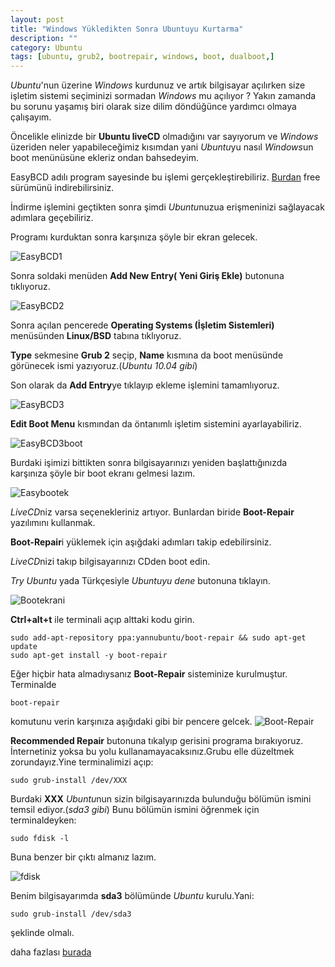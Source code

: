 ```yaml
---
layout: post
title: "Windows Yükledikten Sonra Ubuntuyu Kurtarma"
description: ""
category: Ubuntu
tags: [ubuntu, grub2, bootrepair, windows, boot, dualboot,]
---
```



*Ubuntu*'nun üzerine *Windows* kurdunuz ve artık bilgisayar açılırken size işletim sistemi seçiminizi
sormadan *Windows* mu açılıyor ?
 Yakın zamanda bu sorunu yaşamış biri olarak size dilim döndüğünce yardımcı olmaya çalışayım.

 Öncelikle elinizde bir **Ubuntu liveCD** olmadığını var sayıyorum ve *Windows* üzeriden neler yapabileceğimiz kısımdan yani *Ubuntu*yu nasıl *Windows*un boot menünüsüne ekleriz ondan
bahsedeyim.

 EasyBCD adılı program sayesinde bu işlemi gerçekleştirebiliriz.
 [Burdan](http://download.chip.eu/tr/EasyBCD-1.72_177662.html) free sürümünü indirebilirsiniz.

 İndirme işlemini geçtikten sonra şimdi *Ubuntu*nuzua erişmeninizi sağlayacak adımlara geçebiliriz.

 Programı kurduktan sonra karşınıza şöyle bir ekran gelecek.

 ![EasyBCD1](/images/resim1.jpg)

 Sonra soldaki menüden **Add New Entry( Yeni Giriş Ekle)** butonuna tıklıyoruz.

 ![EasyBCD2](/images/resim2.jpg)

 Sonra açılan pencerede **Operating Systems (İşletim Sistemleri)** menüsünden **Linux/BSD** tabına tıklıyoruz.

 **Type** sekmesine **Grub 2** seçip, **Name** kısmına da boot menüsünde görünecek ismi yazıyoruz.(*Ubuntu 10.04 gibi*)

 Son olarak da **Add Entry**ye tıklayıp ekleme işlemini tamamlıyoruz.

 ![EasyBCD3](/images/resim3.jpg)

 **Edit Boot Menu** kısmından da öntanımlı işletim sistemini ayarlayabiliriz.

 ![EasyBCD3boot](/images/resim4.jpg)

 Burdaki işimizi bittikten sonra bilgisayarınızı yeniden başlattığınızda karşınıza şöyle bir boot ekranı gelmesi lazım.

 ![Easybootek](/images/bootekrani.png)


 *LiveCD*niz varsa seçenekleriniz artıyor. Bunlardan biride **Boot-Repair** yazılımını kullanmak.

 **Boot-Repair**i yüklemek için aşığdaki adımları takip edebilirsiniz.

 *LiveCD*nizi takıp bilgisayarınızı CDden boot edin.

 *Try Ubuntu* yada Türkçesiyle *Ubuntuyu dene* butonuna tıklayın.

  ![Bootekrani](/images/livecd.jpg)

 **Ctrl+alt+t** ile terminali açıp alttaki kodu girin.

	sudo add-apt-repository ppa:yannubuntu/boot-repair && sudo apt-get update
 	sudo apt-get install -y boot-repair

  Eğer hiçbir hata almadıysanız **Boot-Repair** sisteminize kurulmuştur.
  Terminalde

	boot-repair

  komutunu verin karşınıza aşığıdaki gibi bir pencere gelcek.
 ![Boot-Repair](/images/boot-repair.png)

 **Recommended Repair** butonuna tıkalyıp gerisini programa bırakıyoruz.
 İnternetiniz yoksa bu yolu kullanamayacaksınız.Grubu elle düzeltmek zorundayız.Yine terminalimizi açıp:

	sudo grub-install /dev/XXX

 Burdaki **XXX** *Ubuntu*nun sizin bilgisayarınızda bulunduğu  bölümün ismini temsil ediyor.(*sda3 gibi*)
  Bunu bölümün ismini öğrenmek için terminaldeyken:

	sudo fdisk -l
  Buna benzer bir çıktı almanız lazım.

  ![fdisk](/images/fdisk.png)

  Benim bilgisayarımda **sda3** bölümünde *Ubuntu* kurulu.Yani:

	sudo grub-install /dev/sda3

  şeklinde olmalı.

 daha fazlası [burada](https://help.ubuntu.com/community/RecoveringUbuntuAfterInstallingWindows)
